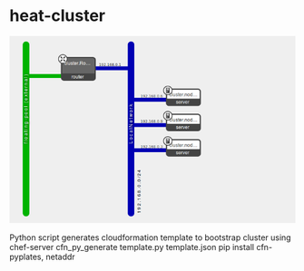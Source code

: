 heat-cluster
============

![cluster](cluster.png)

Python script generates cloudformation template to bootstrap cluster using chef-server 
cfn_py_generate template.py template.json
pip install cfn-pyplates, netaddr
